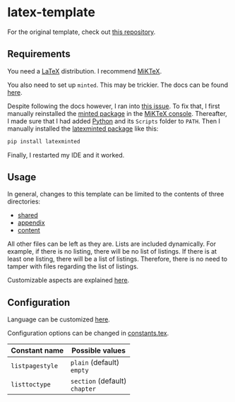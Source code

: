 # latex-template

For the original template, check out [this repository](https://github.com/MrGalaxyDragon/latex-template).

## Requirements

You need a [LaTeX](https://www.latex-project.org/) distribution.
I recommend [MiKTeX](https://miktex.org/download).

You also need to set up <code>minted</code>.
This may be trickier.
The docs can be found [here](https://tug.ctan.org/macros/latex/contrib/minted/minted.pdf).

Despite following the docs however, I ran into [this issue](https://github.com/MiKTeX/miktex/issues/1538).
To fix that, I first manually reinstalled the [minted package](https://ctan.org/pkg/minted) in the [MiKTeX console](https://miktex.org/howto/miktex-console).
Thereafter, I made sure that I had added [Python](https://www.python.org/) and its <code>Scripts</code> folder to <code>PATH</code>.
Then I manually installed the [latexminted package](https://pypi.org/project/latexminted/) like this:
```sh
pip install latexminted
```
Finally, I restarted my IDE and it worked.

## Usage

In general, changes to this template can be limited to the contents of three directories:
- [shared](./shared)
- [appendix](./structure/appendix)
- [content](./structure/content)

All other files can be left as they are.
Lists are included dynamically.
For example, if there is no listing, there will be no list of listings.
If there is at least one listing, there will be a list of listings.
Therefore, there is no need to tamper with files regarding the list of listings.

Customizable aspects are explained [here](#configuration).

## Configuration

Language can be customized [here](./styles/language.sty).

Configuration options can be changed in [constants.tex](./shared/constants.tex).

<table>
    <thead>
        <tr>
            <th>
                Constant name
            </th>
            <th>
                Possible values
            </th>
        </tr>
    </thead>
    <tbody>
        <tr>
            <td>
                <code>listpagestyle</code>
            </td>
            <td>
                <code>plain</code> (default)
                <br>
                <code>empty</code>
            </td>
        </tr>
        <tr>
            <td>
                <code>listtoctype</code>
            </td>
            <td>
                <code>section</code> (default)
                <br>
                <code>chapter</code>
            </td>
        </tr>
    </tbody>
</table>